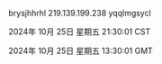 brysjhhrhl 219.139.199.238 yqqlmgsycl

2024年 10月 25日 星期五 21:30:01 CST

2024年 10月 25日 星期五 13:30:01 GMT
